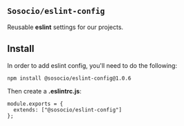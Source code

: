 ## `Sosocio/eslint-config`

Reusable **eslint** settings for our projects.

## Install

In order to add eslint config, you'll need to do the following:

```
npm install @sosocio/eslint-config@1.0.6
```

Then create a **.eslintrc.js**:

```JS
module.exports = {
  extends: ["@sosocio/eslint-config"]
};
```